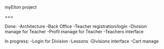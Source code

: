 myElton project

===

Done:
-Architecture
-Back Office
-Teacher registration/login
-Division manage for Teacher
-Profil manage for Teacher
-Teachers interface


In progress:
-Login for Division
-Lessons
-Divisions interface
-Cart manage
